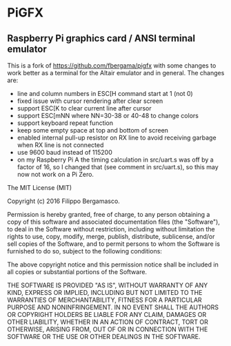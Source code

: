 # PiGFX 
## Raspberry Pi graphics card / ANSI terminal emulator

This is a fork of https://github.com/fbergama/pigfx
with some changes to work better as a terminal for the Altair emulator
and in general. The changes are:
- line and column numbers in ESC[H command start at 1 (not 0)
- fixed issue with cursor rendering after clear screen
- support ESC[K to clear current line after cursor
- support ESC[mNN where NN=30-38 or 40-48 to change colors
- support keyboard repeat function
- keep some empty space at top and bottom of screen
- enabled internal pull-up resistor on RX line to avoid receiving garbage
  when RX line is not connected
- use 9600 baud instead of 115200
- on my Raspberry Pi A the timing calculation in src/uart.s was off by
  a factor of 16, so I changed that (see comment in src/uart.s),
  so this may now not work on a Pi Zero.



The MIT License (MIT)

Copyright (c) 2016 Filippo Bergamasco.

Permission is hereby granted, free of charge, to any person obtaining a copy
of this software and associated documentation files (the "Software"), to deal
in the Software without restriction, including without limitation the rights
to use, copy, modify, merge, publish, distribute, sublicense, and/or sell
copies of the Software, and to permit persons to whom the Software is
furnished to do so, subject to the following conditions:

The above copyright notice and this permission notice shall be included in
all copies or substantial portions of the Software.

THE SOFTWARE IS PROVIDED "AS IS", WITHOUT WARRANTY OF ANY KIND, EXPRESS OR
IMPLIED, INCLUDING BUT NOT LIMITED TO THE WARRANTIES OF MERCHANTABILITY,
FITNESS FOR A PARTICULAR PURPOSE AND NONINFRINGEMENT. IN NO EVENT SHALL THE
AUTHORS OR COPYRIGHT HOLDERS BE LIABLE FOR ANY CLAIM, DAMAGES OR OTHER
LIABILITY, WHETHER IN AN ACTION OF CONTRACT, TORT OR OTHERWISE, ARISING FROM,
OUT OF OR IN CONNECTION WITH THE SOFTWARE OR THE USE OR OTHER DEALINGS IN
THE SOFTWARE.

